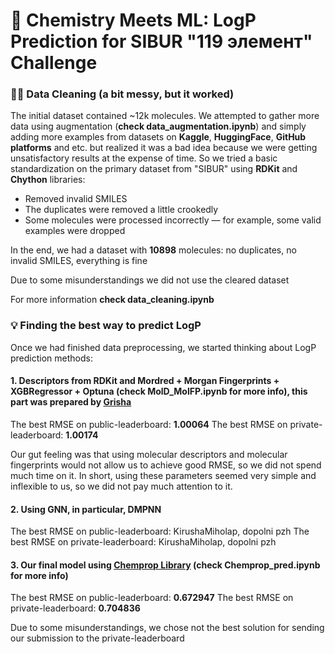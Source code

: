 # 🧪 Chemistry Meets ML: LogP Prediction for SIBUR "119 элемент" Challenge

### 🕵️‍♂️ Data Cleaning (a bit messy, but it worked)

The initial dataset contained ~12k molecules. We attempted to gather more data using augmentation (**check data_augmentation.ipynb**) and simply adding more examples from datasets on **Kaggle**, **HuggingFace**, **GitHub** **platforms** and etc. but realized it was a bad idea because we were getting unsatisfactory results at the expense of time. So we tried a basic standardization on the primary dataset from "SIBUR" using **RDKit** and **Chython** libraries:

* Removed invalid SMILES  
* The duplicates were removed a little crookedly  
* Some molecules were processed incorrectly — for example, some valid examples were dropped  

In the end, we had a dataset with **10898** molecules: no duplicates, no invalid SMILES, everything is fine

Due to some misunderstandings we did not use the cleared dataset

For more information **check data_cleaning.ipynb**

### 💡 Finding the best way to predict LogP

Once we had finished data preprocessing, we started thinking about LogP prediction methods:

#### 1. Descriptors from RDKit and Mordred + Morgan Fingerprints + XGBRegressor + Optuna (check MolD_MolFP.ipynb for more info), this part was prepared by [Grisha](t.me/LiAlHsBu3)

The best RMSE on public-leaderboard: **1.00064**
The best RMSE on private-leaderboard: **1.00174**

Our gut feeling was that using molecular descriptors and molecular fingerprints would not allow us to achieve good RMSE, so we did not spend much time on it. In short, using these parameters seemed very simple and inflexible to us, so we did not pay much attention to it.

#### 2. Using GNN, in particular, DMPNN

The best RMSE on public-leaderboard: KirushaMiholap, dopolni pzh
The best RMSE on private-leaderboard: KirushaMiholap, dopolni pzh

#### 3. Our final model using [Chemprop Library](https://github.com/chemprop/chemprop) (check Chemprop_pred.ipynb for more info)

The best RMSE on public-leaderboard: **0.672947**
The best RMSE on private-leaderboard: **0.704836**

Due to some misunderstandings, we chose not the best solution for sending our submission to the private-leaderboard
